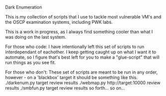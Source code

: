 Dark Enumeration

This is my collection of scripts that I use to tackle most vulnerable VM's and the OSCP examination systems, including PWK labs.

This is a work in progress, as I always find something cooler than what I was doing on the last system.

For those who code:
  I have intentionally left this set of scripts to run interdependant of eachother. I keep getting caught up on what I want it to automate, so I figure that's best left for you to make a "glue-script" that will run things as you see fit.
  
For those who don't:
  These set of scripts are meant to be run in any order, however - on a 'blackbox' target it should be something like this.
    ./darkenum.py target
    review results
    ./webmap.py http://target:10000 
    review results
    ./smbfun.py target
    review results
    so forth...
    so on...
